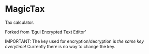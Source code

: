 # MagicTax

Tax calculator.

Forked from 'Egui Encrypted Text Editor'

IMPORTANT: The key used for encryption/decryption is *the same key everytime*! Currently there is no way to change the key.

